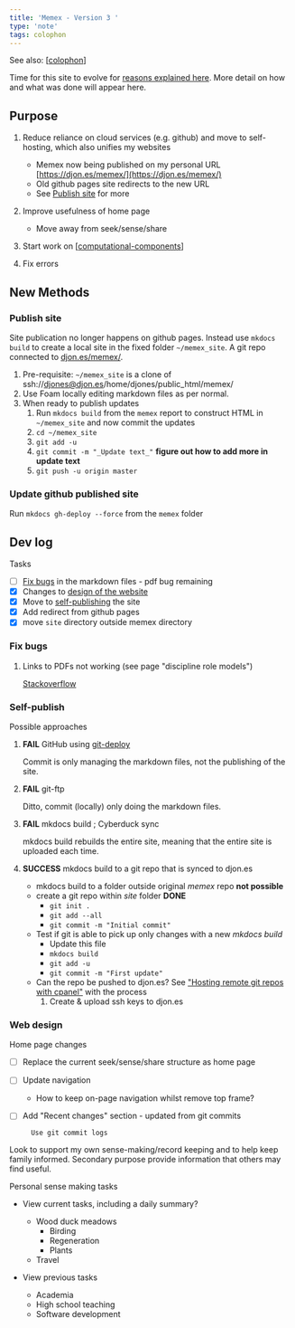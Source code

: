 ```yaml
---
title: 'Memex - Version 3 '
type: 'note'
tags: colophon
---
```


See also: [[colophon]]

Time for this site to evolve for [reasons explained here](https://djon.es/blog/2025/01/12/what-now/). More detail on how and what was done will appear here.

## Purpose

1. Reduce reliance on cloud services (e.g. github) and move to self-hosting, which also unifies my websites

    - Memex now being published on my personal URL [https://djon.es/memex/](https://djon.es/memex/)
    - Old github pages site redirects to the new URL
    - See [Publish site](#publish-site) for more

2. Improve usefulness of home page 

    - Move away from seek/sense/share

3. Start work on [[computational-components]]

4. Fix errors

## New Methods

### Publish site

Site publication no longer happens on github pages. Instead use `mkdocs build` to create a local site in the fixed folder `~/memex_site`. A git repo connected to [djon.es/memex/](https://djon.es/memex/).

1. Pre-requisite: `~/memex_site` is a clone of ssh://djones@djon.es/home/djones/public_html/memex/
2. Use Foam locally editing markdown files as per normal.
3. When ready to publish updates 
   1. Run `mkdocs build` from the `memex` report to construct HTML in `~/memex_site` and now commit the updates 
   2. `cd ~/memex_site`
   3. `git add -u`
   4. `git commit -m "_Update text_"` **figure out how to add more in update text**
   5. `git push -u origin master`

### Update github published site

Run `mkdocs gh-deploy --force` from the `memex` folder

## Dev log

Tasks 

- [ ] [Fix bugs](#fix-bugs) in the markdown files - pdf bug remaining
- [x] Changes to [design of the website](#web-design) 
- [x] Move to [self-publishing](#self-publish) the site
- [x] Add redirect from github pages
- [x] move `site` directory outside memex directory

### Fix bugs

1. Links to PDFs not working (see page "discipline role models")

    [Stackoverflow](https://stackoverflow.com/questions/69237778/how-to-embed-a-local-pdf-file-in-mkdocs-generated-website-on-github-pages/69276900#69276900)

### Self-publish

Possible approaches

1. **FAIL** GitHub using [git-deploy](https://www.frontendhero.dev/tutorial/deploying-github-commits-to-ftp-server/)

    Commit is only managing the markdown files, not the publishing of the site.

2. **FAIL** git-ftp

    Ditto, commit (locally) only doing the markdown files.

3. **FAIL** mkdocs build ; Cyberduck sync

    mkdocs build rebuilds the entire site, meaning that the entire site is uploaded each time.

4. **SUCCESS** mkdocs build to a git repo that is synced to djon.es

    - mkdocs build to a folder outside original _memex_ repo **not possible**
    - create a git repo within _site_ folder **DONE**
        - `git init .`
        - `git add --all`
        - `git commit -m "Initial commit"`
    - Test if git is able to pick up only changes with a new _mkdocs build_
        - Update this file
        - `mkdocs build`
        - `git add -u`
        - `git commit -m "First update"`
    - Can the repo be pushed to djon.es?
        See ["Hosting remote git repos with cpanel"](https://cpanel.net/blog/tips-and-tricks/hosting-remote-git-repositories-with-cpanel/) with the process 
        1. Create & upload ssh keys to djon.es

### Web design

Home page changes

- [ ] Replace the current seek/sense/share structure as home page
- [ ] Update navigation

    - How to keep on-page navigation whilst remove top frame?
- [ ] Add "Recent changes" section - updated from git commits

        Use git commit logs

Look to support my own sense-making/record keeping and to help keep family informed. Secondary purpose provide information that others may find useful.

Personal sense making tasks

- View current tasks, including a daily summary?

    - Wood duck meadows
      - Birding
      - Regeneration
      - Plants
    - Travel

- View previous tasks

    - Academia
    - High school teaching
    - Software development

[//begin]: # "Autogenerated link references for markdown compatibility"
[colophon]: colophon "About (Colophon)"
[computational-components]: computational-components "Computational components"
[//end]: # "Autogenerated link references"